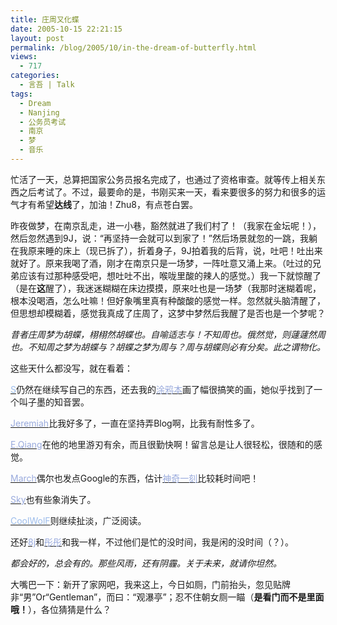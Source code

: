 ```yaml
---
title: 庄周又化蝶
date: 2005-10-15 22:21:15
layout: post
permalink: /blog/2005/10/in-the-dream-of-butterfly.html
views:
  - 717
categories:
  - 言吾 | Talk
tags:
  - Dream
  - Nanjing
  - 公务员考试
  - 南京
  - 梦
  - 音乐
---
```

忙活了一天，总算把国家公务员报名完成了，也通过了资格审查。就等传上相关东西之后考试了。不过，最要命的是，书刚买来一天，看来要很多的努力和很多的运气才有希望**达线**了，加油！Zhu8，有点苍白罢。

昨夜做梦，在南京乱走，进一小巷，豁然就进了我们村了！（我家在金坛呢！），然后忽然遇到9J，说：“再坚持一会就可以到家了！”然后场景就忽的一跳，我躺在我原来睡的床上（现已拆了），折着身子，9J拍着我的后背，说，吐吧！吐出来就好了。原来我喝了酒，刚才在南京只是一场梦，一阵吐意又涌上来。（吐过的兄弟应该有过那种感受吧，想吐吐不出，喉咙里酸的辣人的感觉。）我一下就惊醒了（是在**这**醒了），我迷迷糊糊在床边摸摸，原来吐也是一场梦（我那时迷糊着呢，根本没喝酒，怎么吐嘛！但好象嘴里真有种酸酸的感觉一样。忽然就头脑清醒了，但思想却模糊着，感觉我真成了庄周了，这梦中梦然后我醒了是否也是一个梦呢？

*昔者庄周梦为胡蝶，栩栩然胡蝶也。自喻适志与！不知周也。俄然觉，则蘧蘧然周也。不知周之梦为胡蝶与？胡蝶之梦为周与？周与胡蝶则必有分矣。此之谓物化。*

<!--more-->

  
这些天什么都没写，就在看着：

<a href="http://sendoh.yculblog.com/" target="_blank"><font color="#9cbceb">S</font></a>仍然在继续写自己的东西，还去我的<a href="http://www.flashinn.com/gb/junnie" target="_blank"><font color="#99aadd">涂鸦本</font></a>画了幅很搞笑的画，她似乎找到了一个叫子墨的知音罢。

<a href="http://jeremiah.yculblog.com/" target="_blank"><font color="#99aadd">Jeremiah</font></a>比我好多了，一直在坚持弄Blog啊，比我有耐性多了。

<a href="http://www.nn8z.com/myblog/" target="_blank"><font color="#99aadd">E.Qiang</font></a>在他的地里游刃有余，而且很勤快啊！留言总是让人很轻松，很随和的感觉。

<a href="http://www.marchbox.com/blog/" target="_blank"><font color="#99aadd">March</font></a>偶尔也发点Google的东西，估计<a href="http://www.magicwd.com/" target="_blank"><font color="#99aadd">神奇一刻</font></a>比较耗时间吧！

<a href="http://www.ycice.com/sky/" target="_blank"><font color="#99aadd">Sky</font></a>也有些象消失了。

<a href="http://www.chedan.org/" target="_blank"><font color="#9cbceb">CoolWolF</font></a>则继续扯淡，广泛阅读。

还好<a href="http://d8j.yculblog.com/" target="_blank"><font color="#99aadd">8j</font></a>和<a href="http://appleangel.yculblog.com/" target="_blank"><font color="#99aadd">彤彤</font></a>和我一样，不过他们是忙的没时间，我是闲的没时间（？）。

*都会好的，总会有的。那些风雨，还有阴霾。关于未来，就请你坦然。*

大嘴巴一下：新开了家网吧，我来这上，今日如厕，门前抬头，忽见贴牌非“男”Or“Gentleman”，而曰：“观瀑亭”；忍不住朝女厕一瞄（**是看门而不是里面哦！**），各位猜猜是什么？
